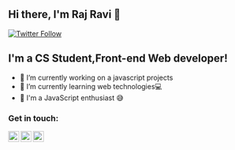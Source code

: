 ## Hi there, I'm Raj Ravi 👋

[![Twitter Follow](https://img.shields.io/twitter/follow/rajrv55?color=1DA1F2&logo=twitter&style=for-the-badge)](https://twitter.com/intent/follow?original_referer=https%3A%2F%2Fgithub.com%2Frajrv55&screen_name=rajrv55)

## I'm a CS Student,Front-end Web developer!

- 🔭 I’m currently working on a javascript projects
- 🌱 I’m currently learning web technologies💻
- 🥅 I'm a JavaScript enthusiast 😅



### Get in touch:
[<img align="left" alt="raj ravi | Twitter" width="22px" src="https://cdn.jsdelivr.net/npm/simple-icons@v3/icons/twitter.svg" />](https://twitter.com/rajrv55)
[<img align="left" alt="raj ravi | Twitter" width="22px" src="https://cdn.jsdelivr.net/npm/simple-icons@v3/icons/instagram.svg" />](https://instagram.com/rajravi05/)
[<img align="left" alt="raj ravi | Twitter" width="22px" src="https://cdn.jsdelivr.net/npm/simple-icons@v3/icons/instagram.svg" />](https://mail.google.com/a/rajrv559910@gmail.com/?view=cm&fs=1&to=rajrv559910@gmail.com)

<br />
<br />
<br />
